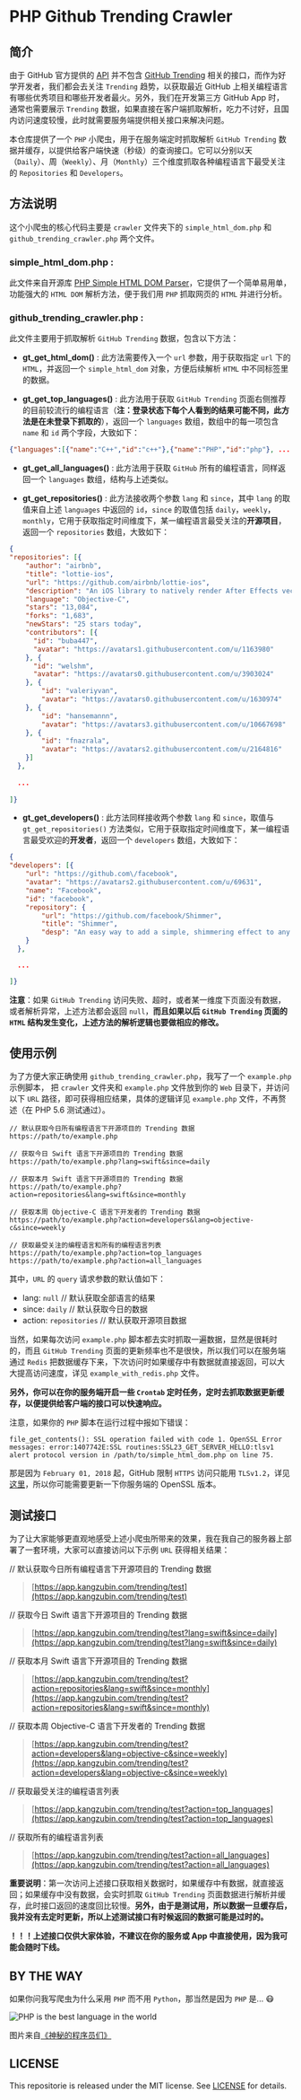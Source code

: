 # PHP Github Trending Crawler

## 简介

由于 GitHub 官方提供的 [API](https://developer.github.com/) 并不包含 [GitHub Trending](https://github.com/trending) 相关的接口，而作为好学开发者，我们都会去关注 `Trending` 趋势，以获取最近 GitHub 上相关编程语言有哪些优秀项目和哪些开发者最火。另外，我们在开发第三方 GitHub App 时，通常也需要展示 `Trending` 数据，如果直接在客户端抓取解析，吃力不讨好，且国内访问速度较慢，此时就需要服务端提供相关接口来解决问题。

本仓库提供了一个 `PHP` 小爬虫，用于在服务端定时抓取解析 `GitHub Trending` 数据并缓存，以提供给客户端快速（秒级）的查询接口。它可以分别以天（`Daily`）、周（`Weekly`）、月（`Monthly`）三个维度抓取各种编程语言下最受关注的 `Repositories` 和 `Developers`。

## 方法说明

这个小爬虫的核心代码主要是 `crawler` 文件夹下的 `simple_html_dom.php` 和 `github_trending_crawler.php` 两个文件。

### simple_html_dom.php : 

此文件来自开源库 [PHP Simple HTML DOM Parser](https://sourceforge.net/projects/simplehtmldom/)，它提供了一个简单易用单，功能强大的 `HTML DOM` 解析方法，便于我们用 `PHP` 抓取网页的 `HTML` 并进行分析。

### github_trending_crawler.php : 

此文件主要用于抓取解析 `GitHub Trending` 数据，包含以下方法：

* **gt_get_html_dom()** : 此方法需要传入一个 `url` 参数，用于获取指定 `url` 下的 `HTML`，并返回一个 `simple_html_dom` 对象，方便后续解析 `HTML` 中不同标签里的数据。

* **gt_get_top_languages()** : 此方法用于获取 `GitHub Trending` 页面右侧推荐的目前较流行的编程语言（**注：登录状态下每个人看到的结果可能不同，此方法是在未登录下抓取的**），返回一个 `languages` 数组，数组中的每一项包含 `name` 和 `id` 两个字段，大致如下：

```json
{"languages":[{"name":"C++","id":"c++"},{"name":"PHP","id":"php"}, ... ]}
```

* **gt_get_all_languages()** : 此方法用于获取 `GitHub` 所有的编程语言，同样返回一个 `languages` 数组，结构与上述类似。

* **gt_get_repositories()** : 此方法接收两个参数 `lang` 和 `since`，其中 `lang` 的取值来自上述 `languages` 中返回的 `id`，`since` 的取值包括 `daily`，`weekly`，`monthly`，它用于获取指定时间维度下，某一编程语言最受关注的**开源项目**，返回一个 `repositories` 数组，大致如下：

```json
{
"repositories": [{
    "author": "airbnb",
    "title": "lottie-ios",
    "url": "https://github.com/airbnb/lottie-ios",
    "description": "An iOS library to natively render After Effects vector animations",
    "language": "Objective-C",
    "stars": "13,084", 
    "forks": "1,683",
    "newStars": "25 stars today",
    "contributors": [{
      "id": "buba447",
      "avatar": "https://avatars1.githubusercontent.com/u/1163980"
    }, {
      "id": "welshm",
      "avatar": "https://avatars0.githubusercontent.com/u/3903024"
    }, {
        "id": "valeriyvan",
        "avatar": "https://avatars0.githubusercontent.com/u/1630974"
    }, {
        "id": "hansemannn",
        "avatar": "https://avatars3.githubusercontent.com/u/10667698"
    }, {
        "id": "fnazrala",
        "avatar": "https://avatars2.githubusercontent.com/u/2164816"
    }]
  },
  
  ...
  
]}
```

* **gt_get_developers()** : 此方法同样接收两个参数 `lang` 和 `since`，取值与 `gt_get_repositories()` 方法类似，它用于获取指定时间维度下，某一编程语言最受欢迎的**开发者**，返回一个 `developers` 数组，大致如下：

```json
{
"developers": [{
    "url": "https://github.com\/facebook",
    "avatar": "https://avatars2.githubusercontent.com/u/69631",
    "name": "Facebook",
    "id": "facebook",
    "repository": {
        "url": "https://github.com/facebook/Shimmer",
        "title": "Shimmer",
        "desp": "An easy way to add a simple, shimmering effect to any view in an iOS app."
    }
  },

  ...

]}
```

**注意**：如果 `GitHub Trending` 访问失败、超时，或者某一维度下页面没有数据，或者解析异常，上述方法都会返回 `null`，**而且如果以后 `GitHub Trending` 页面的 `HTML` 结构发生变化，上述方法的解析逻辑也要做相应的修改。**

## 使用示例

为了方便大家正确使用 `github_trending_crawler.php`，我写了一个 `example.php` 示例脚本，
把 `crawler` 文件夹和 `example.php` 文件放到你的 `Web` 目录下，并访问以下 `URL` 路径，即可获得相应结果，具体的逻辑详见 `example.php` 文件，不再赘述（在 PHP 5.6 测试通过）。

```
// 默认获取今日所有编程语言下开源项目的 Trending 数据
https://path/to/example.php

// 获取今日 Swift 语言下开源项目的 Trending 数据
https://path/to/example.php?lang=swift&since=daily

// 获取本月 Swift 语言下开源项目的 Trending 数据
https://path/to/example.php?action=repositories&lang=swift&since=monthly

// 获取本周 Objective-C 语言下开发者的 Trending 数据
https://path/to/example.php?action=developers&lang=objective-c&since=weekly

// 获取最受关注的编程语言和所有的编程语言列表
https://path/to/example.php?action=top_languages
https://path/to/example.php?action=all_languages
```

 其中，`URL` 的 `query` 请求参数的默认值如下：
 * lang: `null` // 默认获取全部语言的结果
 * since: `daily` // 默认获取今日的数据
 * action: `repositories` // 默认获取开源项目数据

当然，如果每次访问 `example.php` 脚本都去实时抓取一遍数据，显然是很耗时的，而且 `GitHub Trending` 页面的更新频率也不是很快，所以我们可以在服务端通过 `Redis` 把数据缓存下来，下次访问时如果缓存中有数据就直接返回，可以大大提高访问速度，详见 `example_with_redis.php` 文件。

**另外，你可以在你的服务端开启一些 `Crontab` 定时任务，定时去抓取数据更新缓存，以便提供给客户端的接口可以快速响应。**

注意，如果你的 `PHP` 脚本在运行过程中报如下错误：

```
file_get_contents(): SSL operation failed with code 1. OpenSSL Error messages: error:1407742E:SSL routines:SSL23_GET_SERVER_HELLO:tlsv1 alert protocol version in /path/to/simple_html_dom.php on line 75.
```

那是因为 `February 01, 2018` 起，GitHub 限制 `HTTPS` 访问只能用 `TLSv1.2`，详见[这里](https://githubengineering.com/crypto-removal-notice/)，所以你可能需要更新一下你服务端的 OpenSSL 版本。

## 测试接口

为了让大家能够更直观地感受上述小爬虫所带来的效果，我在我自己的服务器上部署了一套环境，大家可以直接访问以下示例 `URL` 获得相关结果：

// 默认获取今日所有编程语言下开源项目的 Trending 数据
>[https://app.kangzubin.com/trending/test](https://app.kangzubin.com/trending/test)

// 获取今日 Swift 语言下开源项目的 Trending 数据
>[https://app.kangzubin.com/trending/test?lang=swift&since=daily](https://app.kangzubin.com/trending/test?lang=swift&since=daily)

// 获取本月 Swift 语言下开源项目的 Trending 数据
>[https://app.kangzubin.com/trending/test?action=repositories&lang=swift&since=monthly](https://app.kangzubin.com/trending/test?action=repositories&lang=swift&since=monthly)

// 获取本周 Objective-C 语言下开发者的 Trending 数据
>[https://app.kangzubin.com/trending/test?action=developers&lang=objective-c&since=weekly](https://app.kangzubin.com/trending/test?action=developers&lang=objective-c&since=weekly)

// 获取最受关注的编程语言列表
>[https://app.kangzubin.com/trending/test?action=top_languages](https://app.kangzubin.com/trending/test?action=top_languages)

// 获取所有的编程语言列表
>[https://app.kangzubin.com/trending/test?action=all_languages](https://app.kangzubin.com/trending/test?action=all_languages)

**重要说明**：第一次访问上述接口获取相关数据时，如果缓存中有数据，就直接返回；如果缓存中没有数据，会实时抓取 `GitHub Trending` 页面数据进行解析并缓存，此时接口返回的速度回比较慢。**另外，由于是测试用，所以数据一旦缓存后，我并没有去定时更新，所以上述测试接口有时候返回的数据可能是过时的。**

**！！！上述接口仅供大家体验，不建议在你的服务或 App 中直接使用，因为我可能会随时下线。**

## BY THE WAY

如果你问我写爬虫为什么采用 `PHP` 而不用 `Python`，那当然是因为 `PHP` 是... 😷

![PHP is the best language in the world](https://img.kangzubin.cn/blog/PHP.jpg)

图片来自[《神秘的程序员们》](http://blog.xiqiao.info/category/programmers)

## LICENSE

This repositorie is released under the MIT license. See [LICENSE](https://github.com/kangzubin/github_trending_crawler/blob/master/LICENSE) for details.

